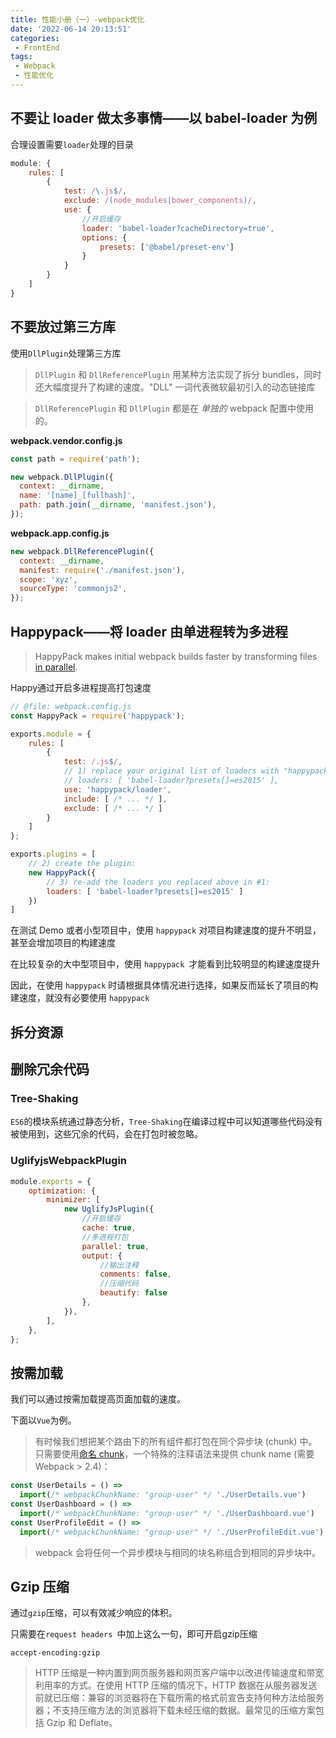 ```yaml
---
title: 性能小册（一）-webpack优化
date: '2022-06-14 20:13:51'
categories:
 - FrontEnd
tags:
 - Webpack
 - 性能优化
---
```




## 不要让 loader 做太多事情——以 babel-loader 为例

合理设置需要`loader`处理的目录

```js
module: {
    rules: [
        {
            test: /\.js$/,
            exclude: /(node_modules|bower_components)/,
            use: {
                //开启缓存
                loader: 'babel-loader?cacheDirectory=true',
                options: {
                    presets: ['@babel/preset-env']
                }
            }
        }
    ]
}
```

## 不要放过第三方库

使用`DllPlugin`处理第三方库

> `DllPlugin` 和 `DllReferencePlugin` 用某种方法实现了拆分 bundles，同时还大幅度提升了构建的速度。"DLL" 一词代表微软最初引入的动态链接库

> `DllReferencePlugin` 和 `DllPlugin` 都是在 *单独的* webpack 配置中使用的。

**webpack.vendor.config.js**

```js
const path = require('path');

new webpack.DllPlugin({
  context: __dirname,
  name: '[name]_[fullhash]',
  path: path.join(__dirname, 'manifest.json'),
});
```

**webpack.app.config.js**

```js
new webpack.DllReferencePlugin({
  context: __dirname,
  manifest: require('./manifest.json'),
  scope: 'xyz',
  sourceType: 'commonjs2',
});
```



## Happypack——将 loader 由单进程转为多进程

> HappyPack makes initial webpack builds faster by transforming files [in parallel](https://www.npmjs.com/package/happypack#how-it-works).

Happy通过开启多进程提高打包速度

```js
// @file: webpack.config.js
const HappyPack = require('happypack');

exports.module = {
    rules: [
        {
            test: /.js$/,
            // 1) replace your original list of loaders with "happypack/loader":
            // loaders: [ 'babel-loader?presets[]=es2015' ],
            use: 'happypack/loader',
            include: [ /* ... */ ],
            exclude: [ /* ... */ ]
        }
    ]
};

exports.plugins = [
    // 2) create the plugin:
    new HappyPack({
        // 3) re-add the loaders you replaced above in #1:
        loaders: [ 'babel-loader?presets[]=es2015' ]
    })
]
```

在测试 Demo 或者小型项目中，使用 `happypack` 对项目构建速度的提升不明显，甚至会增加项目的构建速度

在比较复杂的大中型项目中，使用 `happypack `才能看到比较明显的构建速度提升

因此，在使用 `happypack` 时请根据具体情况进行选择，如果反而延长了项目的构建速度，就没有必要使用 `happypack`

## 拆分资源



## 删除冗余代码

### Tree-Shaking

`ES6`的模块系统通过静态分析，`Tree-Shaking`在编译过程中可以知道哪些代码没有被使用到，这些冗余的代码，会在打包时被忽略。

### UglifyjsWebpackPlugin

```js
module.exports = {
    optimization: {
        minimizer: [
            new UglifyJsPlugin({
                //开启缓存
                cache: true,
                //多进程打包
                parallel: true,
                output: {
                    //输出注释
                    comments: false,
                    //压缩代码
                    beautify: false
                },
            }),
        ],
    },
};
```



## 按需加载

我们可以通过按需加载提高页面加载的速度。

下面以`Vue`为例。

> 有时候我们想把某个路由下的所有组件都打包在同个异步块 (chunk) 中。只需要使用[命名 chunk](https://webpack.js.org/guides/code-splitting/#dynamic-imports)，一个特殊的注释语法来提供 chunk name (需要 Webpack > 2.4)：

```js
const UserDetails = () =>
  import(/* webpackChunkName: "group-user" */ './UserDetails.vue')
const UserDashboard = () =>
  import(/* webpackChunkName: "group-user" */ './UserDashboard.vue')
const UserProfileEdit = () =>
  import(/* webpackChunkName: "group-user" */ './UserProfileEdit.vue')
```

> webpack 会将任何一个异步模块与相同的块名称组合到相同的异步块中。

## Gzip 压缩

通过`gzip`压缩，可以有效减少响应的体积。

只需要在`request headers `中加上这么一句，即可开启gzip压缩

````
accept-encoding:gzip
````

> HTTP 压缩是一种内置到网页服务器和网页客户端中以改进传输速度和带宽利用率的方式。在使用 HTTP 压缩的情况下，HTTP 数据在从服务器发送前就已压缩：兼容的浏览器将在下载所需的格式前宣告支持何种方法给服务器；不支持压缩方法的浏览器将下载未经压缩的数据。最常见的压缩方案包括 Gzip 和 Deflate。


